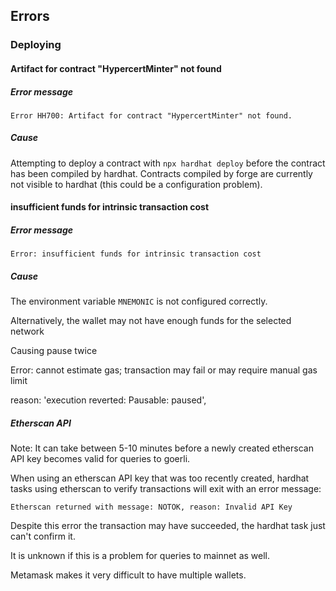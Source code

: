 ## Errors

### Deploying

#### Artifact for contract "HypercertMinter" not found

##### Error message

`Error HH700: Artifact for contract "HypercertMinter" not found.`

##### Cause

Attempting to deploy a contract with `npx hardhat deploy` before the contract has been compiled by hardhat. Contracts compiled by forge are currently not visible to hardhat (this could be a configuration problem).


#### insufficient funds for intrinsic transaction cost

##### Error message

`Error: insufficient funds for intrinsic transaction cost`

##### Cause

The environment variable `MNEMONIC` is not configured correctly. 

Alternatively, the wallet may not have enough funds for the selected network


Causing pause twice

Error: cannot estimate gas; transaction may fail or may require manual gas limit

reason: 'execution reverted: Pausable: paused',



##### Etherscan API

Note: It can take between 5-10 minutes before a newly created etherscan API key becomes valid for queries to goerli.

When using an etherscan API key that was too recently created, hardhat tasks using etherscan to verify transactions will exit with an error message:

`Etherscan returned with message: NOTOK, reason: Invalid API Key`

Despite this error the transaction may have succeeded, the hardhat task just can't confirm it.

It is unknown if this is a problem for queries to mainnet as well.




Metamask makes it very difficult to have multiple wallets.

